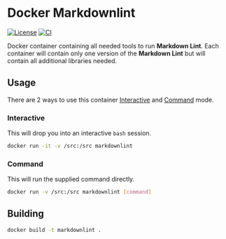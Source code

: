 # Docker Markdownlint

[![License]](LICENSE)
[![CI][CI Badge]][CI Workflow]

Docker container containing all needed tools to run **Markdown Lint**. Each
container will contain only one version of the **Markdown Lint** but will
contain all additional libraries needed.

## Usage

There are 2 ways to use this container [Interactive](#interactive) and
[Command](#command) mode.

### Interactive

This will drop you into an interactive `bash` session.

```bash
docker run -it -v /src:/src markdownlint
```

### Command

This will run the supplied command directly.

```bash
docker run -v /src:/src markdownlint [command]
```

## Building

```bash
docker build -t markdownlint .
```

<!-- external links -->
[License]: https://img.shields.io/github/license/devpow112/docker-markdownlint?label=License
[CI Badge]: https://github.com/devpow112/docker-markdownlint/actions/workflows/ci.yml/badge.svg?branch=main
[CI Workflow]: https://github.com/devpow112/docker-markdownlint/actions/workflows/ci.yml?query=branch%3Amain
